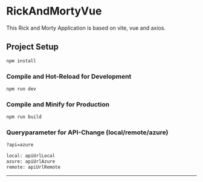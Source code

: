 # RickAndMortyVue

This Rick and Morty Application is based on vite, vue and axios.

## Project Setup

```sh
npm install
```

### Compile and Hot-Reload for Development

```sh
npm run dev
```

### Compile and Minify for Production

```sh
npm run build
```

### Queryparameter for API-Change (local/remote/azure)
```sh
?api=azure 

local: apiUrlLocal
azure: apiUrlAzure
remote: apiUrlRemote
```

****